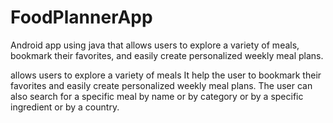 # FoodPlannerApp
Android app using java that allows users to explore a variety of meals, bookmark their favorites, and easily create personalized weekly meal plans.

allows users to explore a variety of meals
It help the user to bookmark their favorites and easily create personalized weekly meal plans.
The user can also search for a specific meal by name or by category or by a specific ingredient or by a country.
